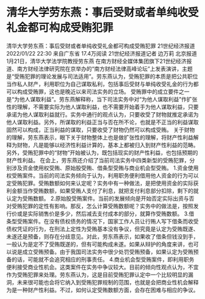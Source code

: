 # 清华大学劳东燕：事后受财或者单纯收受礼金都可构成受贿犯罪

清华大学劳东燕：事后受财或者单纯收受礼金都可构成受贿犯罪
21世纪经济报道
2022/01/22 22:30  来自广东省
17.4万阅读
21世纪经济报道记者 边万莉 北京报道 1月21日，清华大学法学院教授劳东燕 在南方财经全媒体集团旗下21世纪经济报道、南方财经法律研究院在京举办的“南方财经法律高峰论坛”上发表演讲，主题是“受贿犯罪的理论发展与司法适用”。劳东燕认为，受贿犯罪的本质是把公共职位当作私人财产，利用职位为自己谋取私利，包括事后受财与单纯收受礼金的行为都可以构成受贿罪，这也是晚近以来司法实务的立场。
受贿罪中的成立要件之一是“为他人谋取利益”。劳东燕解释称，当下司法实务中对“为他人谋取利益”作扩张性的理解，不需要实际为他人谋取利益，也不需要开始着手为他人谋取利益，只要承诺为他人谋取利益就行。实务中通行的观点认为，只要收受了财物就推定承诺为他人谋取利益。另外，所谋取的利益正当与否在所不论，也就是不正当的利益谋取固然可以构成，正当利益的谋取，只要收受了财物仍然可以构成受贿。
关于财物的理解，劳东燕表示，眼下关于财物整体上也是做扩张性的理解，将财产性利益解释为财物，凡是能够以经济性利益计算的，基本上都被归入到财产性利益的范畴。另外，受贿犯罪中的“财物”开始被认为，既包括现实的财产性利益，也包括预期的财产性利益。
在会上，劳东燕还介绍了当前司法实务中四类新型的受贿犯罪，分别涉及资金使用权受贿、原始股受贿、借条型受贿与商业机会型受贿。
1.资金使用权受贿案件。当前的司法实务倾向于认为，利用职务便利借用他人资金的行为可以定受贿犯罪。受贿数额如何来认定呢？实务中有一种做法，是把使用资金的实际获利金额当作受贿数额，如果受贿人支付了利息，就把支付利息部分扣除，剩下的就认定为受贿数额。
2.原始股受贿案件。当前的发展倾向是开始否定实际出资与否对受贿犯罪的定性有影响。那反，怎么计算受贿数额呢？实务中的做法是，按照发行价或是实际销售价是多少，然后减去支付成本的部分，就算作受贿数额。
3.借条型受贿案件。在没有债权债务的情况下，国家工作人员让行贿人写下借条而收受债权凭证的行为，在刑法上定性为受贿基本没有争议，但究竟是认定为受贿既遂、未遂还是预备，则存在分歧意见。对此，劳东燕表示，如果收了借条但钱没到手，一般认为是定不了受贿既遂的，但有可能构成未遂。如果从辩护的角度来讲，也可以说是成立受贿预备。由于我国司法实务中很少处罚受贿预备，如果认定为受贿预备的话，可能就不会追究相应的刑事责任。
4.商业机会型受贿案件，即利用职务便利接受商业性机会。这类案件在实务中争议较大。目前的倾向性观点认为，不宜作为受贿犯罪来处理。劳东燕认为，这是目前受贿犯罪认定中一个比较明显的漏洞，未来很可能也会将它纳入到受贿犯罪规制的范围，也就是会把商业性机会解释为是一种财产性利益。不过，如何认定受贿数额方面，会存在困难与相应的争议。